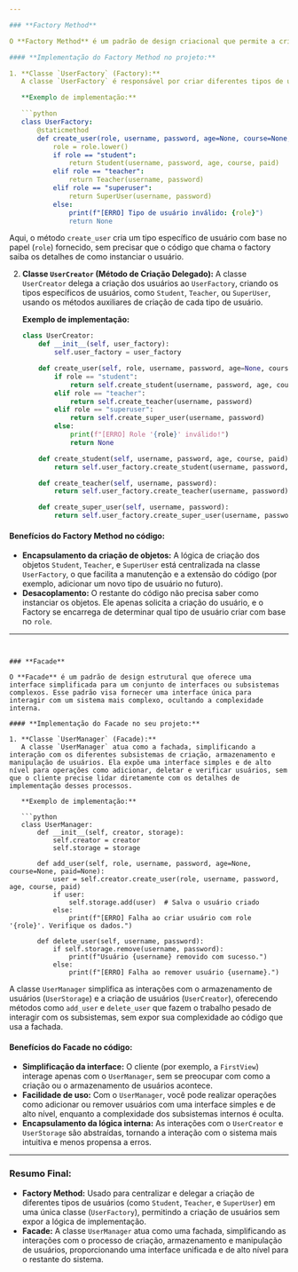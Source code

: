 ```yaml
---

### **Factory Method**

O **Factory Method** é um padrão de design criacional que permite a criação de objetos de uma classe sem especificar a classe exata do objeto que será criado. Esse padrão ajuda a delegar a criação de objetos para subclasses ou classes auxiliares, tornando o código mais flexível e fácil de manter.

#### **Implementação do Factory Method no projeto:**

1. **Classe `UserFactory` (Factory):**
   A classe `UserFactory` é responsável por criar diferentes tipos de usuários (`Student`, `Teacher`, `SuperUser`) dependendo do papel fornecido. Ela centraliza a criação dos objetos, garantindo que o tipo correto de usuário seja instanciado sem expor a lógica de criação para o restante do código.

   **Exemplo de implementação:**

   ```python
   class UserFactory:
       @staticmethod
       def create_user(role, username, password, age=None, course=None, paid=None):
           role = role.lower()
           if role == "student":
               return Student(username, password, age, course, paid)
           elif role == "teacher":
               return Teacher(username, password)
           elif role == "superuser":
               return SuperUser(username, password)
           else:
               print(f"[ERRO] Tipo de usuário inválido: {role}")
               return None
   ```

   Aqui, o método `create_user` cria um tipo específico de usuário com base no papel (`role`) fornecido, sem precisar que o código que chama o factory saiba os detalhes de como instanciar o usuário.

2. **Classe `UserCreator` (Método de Criação Delegado):**
   A classe `UserCreator` delega a criação dos usuários ao `UserFactory`, criando os tipos específicos de usuários, como `Student`, `Teacher`, ou `SuperUser`, usando os métodos auxiliares de criação de cada tipo de usuário.

   **Exemplo de implementação:**

   ```python
   class UserCreator:
       def __init__(self, user_factory):
           self.user_factory = user_factory

       def create_user(self, role, username, password, age=None, course=None, paid=None):
           if role == "student":
               return self.create_student(username, password, age, course, paid)
           elif role == "teacher":
               return self.create_teacher(username, password)
           elif role == "superuser":
               return self.create_super_user(username, password)
           else:
               print(f"[ERRO] Role '{role}' inválido!")
               return None

       def create_student(self, username, password, age, course, paid):
           return self.user_factory.create_student(username, password, age, course, paid)

       def create_teacher(self, username, password):
           return self.user_factory.create_teacher(username, password)

       def create_super_user(self, username, password):
           return self.user_factory.create_super_user(username, password)
   ```

#### **Benefícios do Factory Method no código:**

* **Encapsulamento da criação de objetos:** A lógica de criação dos objetos `Student`, `Teacher`, e `SuperUser` está centralizada na classe `UserFactory`, o que facilita a manutenção e a extensão do código (por exemplo, adicionar um novo tipo de usuário no futuro).
* **Desacoplamento:** O restante do código não precisa saber como instanciar os objetos. Ele apenas solicita a criação do usuário, e o Factory se encarrega de determinar qual tipo de usuário criar com base no `role`.

---
```


### **Facade**

O **Facade** é um padrão de design estrutural que oferece uma interface simplificada para um conjunto de interfaces ou subsistemas complexos. Esse padrão visa fornecer uma interface única para interagir com um sistema mais complexo, ocultando a complexidade interna.

#### **Implementação do Facade no seu projeto:**

1. **Classe `UserManager` (Facade):**
   A classe `UserManager` atua como a fachada, simplificando a interação com os diferentes subsistemas de criação, armazenamento e manipulação de usuários. Ela expõe uma interface simples e de alto nível para operações como adicionar, deletar e verificar usuários, sem que o cliente precise lidar diretamente com os detalhes de implementação desses processos.

   **Exemplo de implementação:**

   ```python
   class UserManager:
       def __init__(self, creator, storage):
           self.creator = creator
           self.storage = storage

       def add_user(self, role, username, password, age=None, course=None, paid=None):
           user = self.creator.create_user(role, username, password, age, course, paid)
           if user:
               self.storage.add(user)  # Salva o usuário criado
           else:
               print(f"[ERRO] Falha ao criar usuário com role '{role}'. Verifique os dados.")

       def delete_user(self, username, password):
           if self.storage.remove(username, password):
               print(f"Usuário {username} removido com sucesso.")
           else:
               print(f"[ERRO] Falha ao remover usuário {username}.")
   ```

   A classe `UserManager` simplifica as interações com o armazenamento de usuários (`UserStorage`) e a criação de usuários (`UserCreator`), oferecendo métodos como `add_user` e `delete_user` que fazem o trabalho pesado de interagir com os subsistemas, sem expor sua complexidade ao código que usa a fachada.

#### **Benefícios do Facade no código:**

* **Simplificação da interface:** O cliente (por exemplo, a `FirstView`) interage apenas com o `UserManager`, sem se preocupar com como a criação ou o armazenamento de usuários acontece.
* **Facilidade de uso:** Com o `UserManager`, você pode realizar operações como adicionar ou remover usuários com uma interface simples e de alto nível, enquanto a complexidade dos subsistemas internos é oculta.
* **Encapsulamento da lógica interna:** As interações com o `UserCreator` e `UserStorage` são abstraídas, tornando a interação com o sistema mais intuitiva e menos propensa a erros.

---

### **Resumo Final:**

* **Factory Method:** Usado para centralizar e delegar a criação de diferentes tipos de usuários (como `Student`, `Teacher`, e `SuperUser`) em uma única classe (`UserFactory`), permitindo a criação de usuários sem expor a lógica de implementação.
* **Facade:** A classe `UserManager` atua como uma fachada, simplificando as interações com o processo de criação, armazenamento e manipulação de usuários, proporcionando uma interface unificada e de alto nível para o restante do sistema.
